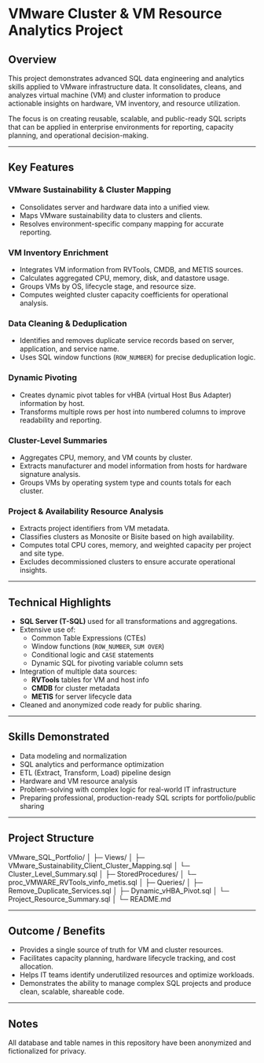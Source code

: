 # VMware Cluster & VM Resource Analytics Project

## Overview
This project demonstrates advanced SQL data engineering and analytics skills applied to VMware infrastructure data. It consolidates, cleans, and analyzes virtual machine (VM) and cluster information to produce actionable insights on hardware, VM inventory, and resource utilization.

The focus is on creating reusable, scalable, and public-ready SQL scripts that can be applied in enterprise environments for reporting, capacity planning, and operational decision-making.

---

## Key Features

### VMware Sustainability & Cluster Mapping
- Consolidates server and hardware data into a unified view.  
- Maps VMware sustainability data to clusters and clients.  
- Resolves environment-specific company mapping for accurate reporting.

### VM Inventory Enrichment
- Integrates VM information from RVTools, CMDB, and METIS sources.  
- Calculates aggregated CPU, memory, disk, and datastore usage.  
- Groups VMs by OS, lifecycle stage, and resource size.  
- Computes weighted cluster capacity coefficients for operational analysis.

### Data Cleaning & Deduplication
- Identifies and removes duplicate service records based on server, application, and service name.  
- Uses SQL window functions (`ROW_NUMBER`) for precise deduplication logic.

### Dynamic Pivoting
- Creates dynamic pivot tables for vHBA (virtual Host Bus Adapter) information by host.  
- Transforms multiple rows per host into numbered columns to improve readability and reporting.

### Cluster-Level Summaries
- Aggregates CPU, memory, and VM counts by cluster.  
- Extracts manufacturer and model information from hosts for hardware signature analysis.  
- Groups VMs by operating system type and counts totals for each cluster.

### Project & Availability Resource Analysis
- Extracts project identifiers from VM metadata.  
- Classifies clusters as Monosite or Bisite based on high availability.  
- Computes total CPU cores, memory, and weighted capacity per project and site type.  
- Excludes decommissioned clusters to ensure accurate operational insights.

---

## Technical Highlights
- **SQL Server (T-SQL)** used for all transformations and aggregations.  
- Extensive use of:
  - Common Table Expressions (CTEs)  
  - Window functions (`ROW_NUMBER`, `SUM OVER`)  
  - Conditional logic and `CASE` statements  
  - Dynamic SQL for pivoting variable column sets  
- Integration of multiple data sources:
  - **RVTools** tables for VM and host info  
  - **CMDB** for cluster metadata  
  - **METIS** for server lifecycle data  
- Cleaned and anonymized code ready for public sharing.

---

## Skills Demonstrated
- Data modeling and normalization  
- SQL analytics and performance optimization  
- ETL (Extract, Transform, Load) pipeline design  
- Hardware and VM resource analysis  
- Problem-solving with complex logic for real-world IT infrastructure  
- Preparing professional, production-ready SQL scripts for portfolio/public sharing

---

## Project Structure
VMware_SQL_Portfolio/
│
├─ Views/
│ ├─ VMware_Sustainability_Client_Cluster_Mapping.sql
│ └─ Cluster_Level_Summary.sql
│
├─ StoredProcedures/
│ └─ proc_VMWARE_RVTools_vinfo_metis.sql
│
├─ Queries/
│ ├─ Remove_Duplicate_Services.sql
│ ├─ Dynamic_vHBA_Pivot.sql
│ └─ Project_Resource_Summary.sql
│
└─ README.md


---

## Outcome / Benefits
- Provides a single source of truth for VM and cluster resources.  
- Facilitates capacity planning, hardware lifecycle tracking, and cost allocation.  
- Helps IT teams identify underutilized resources and optimize workloads.  
- Demonstrates the ability to manage complex SQL projects and produce clean, scalable, shareable code.

---

## Notes
All database and table names in this repository have been anonymized and fictionalized for privacy.  

